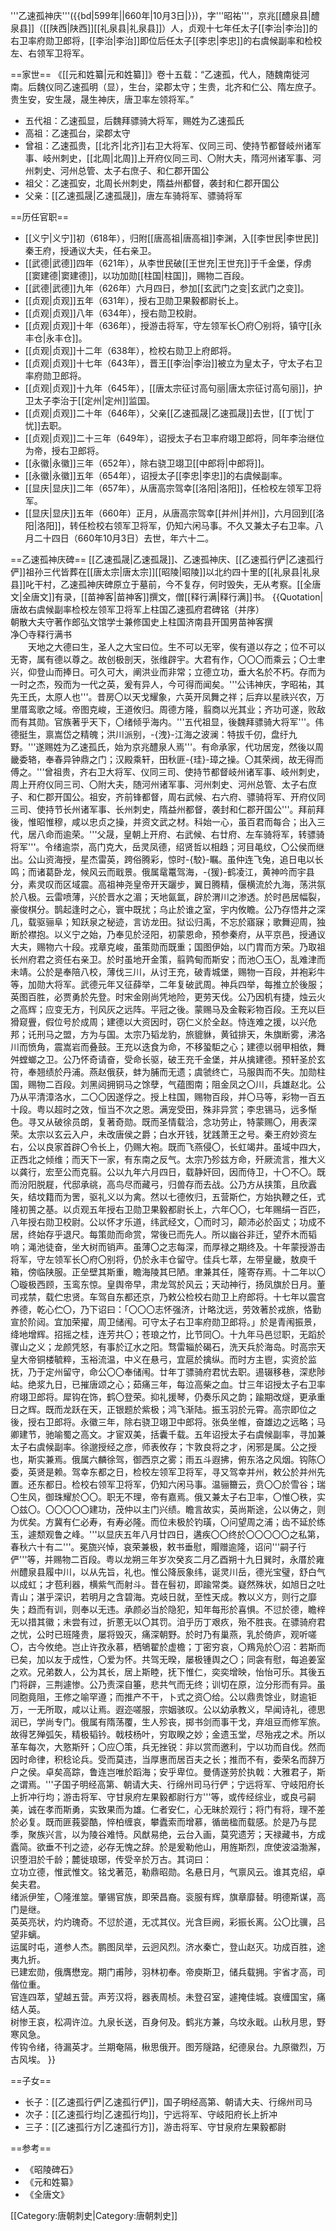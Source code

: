 '''乙速孤神庆'''({{bd|599年||660年|10月3日|}})，字'''昭祐'''，京兆[[醴泉县|醴泉县]]（[[陕西|陕西]][[礼泉县|礼泉县]]）人，贞观十七年任太子[[李治|李治]]的右卫率府勋卫郎将，[[李治|李治]]即位后任太子[[李忠|李忠]]的右虞候副率和检校左、右领军卫将军。

==家世==
《[[元和姓纂|元和姓纂]]》卷十五载：“乙速孤，代人，随魏南徙河南。后魏仪同乙速孤明（显），生台，梁郡太守；生贵，北齐和仁公、隋左庶子。贵生安，安生晟，晟生神庆，唐卫率左领将军。”

* 五代祖：乙速孤显，后魏拜骠骑大将军，赐姓为乙速孤氏
* 高祖：乙速孤台，梁郡太守
* 曾祖：乙速孤贵，[[北齐|北齐]]右卫大将军、仪同三司、使持节都督岐州诸军事、岐州刺史，[[北周|北周]]上开府仪同三司、〇附大夫，隋河州诸军事、河州刺史、河州总管、太子右庶子、和仁郡开国公
* 祖父：乙速孤安，北周长州刺史，隋益州都督，袭封和仁郡开国公
* 父亲：[[乙速孤晟|乙速孤晟]]，唐左车骑将军、骠骑将军

==历任官职==
* [[义宁|义宁]]初（618年），归附[[唐高祖|唐高祖]]李渊，入[[李世民|李世民]]秦王府，授通议大夫，任右亲卫。
* [[武德|武德]]四年（621年），从李世民破[[王世充|王世充]]于千金堡，俘虏[[窦建德|窦建德]]，以功加勋[[柱国|柱国]]，赐物二百段。
* [[武德|武德]]九年（626年）六月四日，参加[[玄武门之变|玄武门之变]]。
* [[贞观|贞观]]五年（631年），授右卫勋卫果毅都尉长上。
* [[贞观|贞观]]八年（634年），授右勋卫校尉。
* [[贞观|贞观]]十年（636年），授游击将军，守左领军长〇府〇别将，镇守[[永丰仓|永丰仓]]。
* [[贞观|贞观]]十二年（638年），检校右勋卫上府郎将。
* [[贞观|贞观]]十七年（643年），晋王[[李治|李治]]被立为皇太子，守太子右卫率府勋卫郎将。
* [[贞观|贞观]]十九年（645年），[[唐太宗征讨高句丽|唐太宗征讨高句丽]]，护卫太子李治于[[定州|定州]]监国。
* [[贞观|贞观]]二十年（646年），父亲[[乙速孤晟|乙速孤晟]]去世，[[丁忧|丁忧]]去职。
* [[贞观|贞观]]二十三年（649年），诏授太子右卫率府翊卫郎将，同年李治继位为帝，授右卫郎将。
* [[永徽|永徽]]三年（652年），除右骁卫翊卫[[中郎将|中郎将]]。
* [[永徽|永徽]]五年（654年），诏授太子[[李忠|李忠]]的右虞候副率。
* [[显庆|显庆]]二年（657年），从唐高宗驾幸[[洛阳|洛阳]]，任检校左领军卫将军。
* [[显庆|显庆]]五年（660年）正月，从唐高宗驾幸[[并州|并州]]，六月回到[[洛阳|洛阳]]，转任检校右领军卫将军，仍知六闲马事。不久又兼太子右卫率。八月二十四日（660年10月3日）去世，年六十二。

==乙速孤神庆碑==
[[乙速孤晟|乙速孤晟]]、乙速孤神庆、[[乙速孤行俨|乙速孤行俨]]祖孙三代皆葬在[[唐太宗|唐太宗]][[昭陵|昭陵]]以北约四十里的[[礼泉县|礼泉县]]叱干村，乙速孤神庆碑原立于墓前，今不复存，何时毁失，无从考察。[[全唐文|全唐文]]有录，[[苗神客|苗神客]]撰文，僧[[释行满|释行满]]书。
{{Quotation|
唐故右虞候副率检校左领军卫将军上柱国乙速孤府君碑铭（并序）
<br>朝散大夫守著作郎弘文馆学士兼修国史上柱国济南县开国男苗神客撰
<br>净〇寺释行满书
<br>　　天地之大德曰生，圣人之大宝曰位。生不可以无宰，俟有道以存之；位不可以无寄，属有德以尊之。故创极剖天，张维辟宇。大君有作，〇〇〇而乘云；〇士聿兴，仰登山而捧日。可久可大，阐洪业而非常；立德立功，垂大名於不朽。存而为一时之杰，殁而为一代之英，爰有异人，今可得而闻矣。'''公讳神庆，字昭祐，其先王氏，太原人也'''。昔房〇以天戈耀象，六英开凤舞之祥；后弃以星祑兴农，万里厝鸾歌之域。帝图克峻，王道攸归。周德方隆，翦商以光其业；齐功可遂，败敌而有其勋。官族著乎天下，〇绪倾乎海内。'''五代祖显，後魏拜骠骑大将军'''。伟德挺生，禀嵩岱之精魄；洪川派别，-{洩}-江海之波澜：特拔千仞，盘纡九野。'''遂赐姓为乙速孤氏，始为京兆醴泉人焉'''。有命承家，代功居宠，然後以周畿委辂，奉春异钟鼎之门；汉殿乘轩，田秋匪-{珪}-璋之操。〇其荣阀，故无得而傅之。'''曾祖贵，齐右卫大将军、仪同三司、使持节都督岐州诸军事、岐州刺史，周上开府仪同三司、〇附大夫，随河州诸军事、河州刺史、河州总管、太子右庶子、和仁郡开国公。祖安，齐前锋都督，周右武候、右六府、骠骑将军、开府仪同三司、使持节长州诸军事、长州刺史，隋益州都督，袭封和仁郡开国公'''。拜前拜後，惟昭惟穆，咸以忠贞之操，并资文武之材。科始一心，虽百君而每合；出入三代，居八命而逾荣。'''父晟，皇朝上开府、右武候、右廿府、左车骑将军，转骠骑将军'''。令绪逾崇，高门克大，岳灵凤德，绍贤哲以相趋；河目黾纹，〇公侯而继出。公山资海授，星杰雷英，跨俗腾彩，惊时-{駮}-瞩。虽仲连飞兔，追日电以长鸣；而诸葛卧龙，候风云而戢景。俄属鼋鼍驾海，-{猨}-鹤凌江，黄神吟而宇县分，素灵叹而区域震。高祖神尧皇帝开天躧步，翼日腾精，偃横流於九海，荡洪氛於八极。云雷喷薄，兴於晋水之湄；天地氤氲，辟於渭川之渗透。於时邑居幅裂，豪俊棋分。鹊起逢时之心，寰中既扰；乌止於谁之室，宇内攸瞻。公乃存悟井之深几，载驱骊阜；知跃泉之秘迹，言访龙田。狱讼归禹，不忘於寤寐；歌舞迎周，独断於襟抱。以义宁之始，乃奉见於泾阳，初蒙恩命，预参秦府，从平京邑，授通议大夫，赐物六十段。戎章克峻，虽策勋而既重；国图伊始，以门胄而方荣。乃取祖长州府君之资任右亲卫。於时虽地开金策，翦鹑甸而斯安；而池〇玉〇，乱难津而未靖。公於是奉陪八校，薄伐三川，从讨王充，破青城堡，赐物一百段，并袍彩牛等，加勋大将军。武德元年又征薛举，二年复破武周。神兵四举，每推立於後服；英图百胜，必贾勇於先登。时宋金刚尚凭地险，更劳天伐。公乃因机有捷，烛云火之高辉；应变无方，刊风灰之远阵。平冠之後。蒙赐马及金鞍彩物百段。王充以巨猾窥舋，假位号於成周；建德以大资因时，窃仁义於全赵。恃连难之援，以兴危邦；讬刑马之盟，方为与国。太宗乃韬龙豹，旅貔貅，黄钺排天，朱旗断雾，沸洛川而愤角，震嵩岩而叠鼓。王充以迭食为命，不移蛩駏之心；建德以弱甲相依，舞舛螳螂之卫。公乃怀奇请奋，受命长驱，破王充千金堡，并从擒建德。预轩圣於玄符，奉翘绩於丹浦。燕赵俄获，蚌为脯而无遗；虞虢终亡，马服舆而不失。加勋柱国，赐物二百段。刘黑闼拥铜马之馀孽，气蕴图南；阻金凤之〇川，兵雄赵北。公乃从平清漳洛水，二〇〇因遂俘之。授上柱国，赐物百段，并〇马等，彩物一百五十段。粤以超时之效，恒当不次之恩。满宠受田，殊非异赏；李忠锡马，远多惭色。寻又从破徐员朗，复著奇勋。既而圣情载洽，念功劳止，特蒙赐〇，用表深荣。太宗以玄云入户，未改唐侯之爵；白水开钱，犹践萧王之号。秦王府妙资左右，公以良家首辟〇令长上，仍赐大袍。既而飞燕侵〇，长虹竭井。虽域中四大，正西北之倾维；而天下一家，有东南之反气。太宗乃殄兹方命，歼厥流言，推大义以龚行，宏至公而克翦。公以九年六月四日，载静奸回，因而侍卫，十〇不〇。既而汾阳脱屣，代邸承祧，高鸟尽而藏弓，归兽存而去战。公乃方从挟策，且欣蠧矢，结坟籍而为罟，驱礼义以为禽。然以七德攸归，五营斯伫，方始执鞭之任，式隆初篑之基。以贞观五年授右卫勋卫果毅都尉长上，六年〇〇，七年赐绢一百匹，八年授右勋卫校尉。公以怀才乐道，纬武经文，〇而时习，颠沛必於函丈；功成不居，终始存乎退尺。每策勋而命赏，常後已而先人。所以幽谷非迁，望乔木而韬响；渑池徒奋，坐大树而销声。虽薄〇之志每深，而厚禄之期终及。十年蒙授游击将军，守左领军长〇府〇别将，仍於永丰仓留守。佳兵七萃，左带皇畿，敖庾千箱，傍临陕服。正垒壁其斯重，瞻海陵其巳陋。聿兼其任，隆寄存焉。十二年以〇〇璇极西顾，玉鸾东惊。皇舆帝早，肃龙驾於风云；天动神行，扬凤旗於日月。董司戎禁，载伫忠贤。车驾自东都还京，乃敕公检校右勋卫上府郎将。十七年以震宫养德，乾心伫〇，乃下诏曰：「〇〇〇志怀强济，计略沈远，劳效著於戎旅，恪勤宣於阶闼。宜加荣擢，周卫储闱。可守太子右卫率府勋卫郎将。」於是青闱振景，绛地增辉。招摇之桂，连芳共〇；苍琅之竹，比节同〇。十九年马邑愆职，无蹈於骤山之义；龙颜凭怒，有事於辽水之阳。骛雷辎於碣石，洗天兵於海岛。时高宗天皇大帝铜楼毓粹，玉裕流温，中义在悬弓，宜扈於擒纵。而时方主鬯，实资於监抚，乃于定州留守，命公〇〇奉储闱。廿年丁骠骑府君忧去职。逷辍移巷，深悲陟岵。绝浆九日，已摧唐颂之心；茹痛三年，每泣高柴之血。廿三年诏授太子右卫率府翊卫郎将。犀钩在饰，鹤〇登荣。抑礼援琴，仍奏乐风之韵；踰期改燧，更承重日之辉。既而龙跃在天，正银题於紫极；鸿飞渐陆。振玉羽於元霄。高宗即位之後，授右卫郎将。永徽三年，除右骁卫翊卫中郎将。张奂坐帷，奋雄边之远略；马卿建节，驰喻蜀之高文。才宦双美，括囊千载。五年诏授太子右虞候副率，寻加兼太子右虞候副率。徐邈授经之彦，师表攸存；卞敦良将之才，闲邪是属。公之授也，斯实兼焉。俄属六麟徐驾，御西京之雾；雨五斗遐拂，俯东洛之风烟。钩陈〇委，英贤是赖。驾幸东都之日，检校左领军卫将军，寻又驾幸并州，敕公於并州先置。还东都日。检校右领军卫将军，仍知六闲马事。温骊籋云，贲〇〇於雪谷；瑞〇生风，御珠耀於〇〇。职无不理，帝有嘉焉。俄又兼太子右卫率，〇惟〇秩，实〇兹〇。〇〇〇〇〇建功，茂仲以主门兴绩。瞻言故实，英尚斯途，公以俦之，则为优矣。方冀有仁必寿，有寿必隆。而位未极於钓璜，〇问望周之浦；齿不延於练玉，遽颓观鲁之峰。'''以显庆五年八月廿四日，遘疾〇〇终於〇〇〇〇〇之私第，春秋六十有二'''。冕旒兴悼，哀荣兼极，敕书垂慰，賵赠逾隆，诏问'''嗣子行俨'''等，并赐物二百段。粤以龙朔三年岁次癸亥二月乙酉朔十九日巽时，永厝於雍州醴泉县履中川，以从先旨，礼也。惟公降辰象纬，诞灵川岳，德光宝璧，舒白气以成虹；才苞利器，横紫气而射斗。昔在髫初，即踰常类。嶷然殊状，如旭日之吐青山；湛乎深识，若明月之含碧海。克岐日就，至性天成。教以义方，则行之靡失；趋而有训，则奉以无违。承颜必当於隐犯，知年每形於喜惧。不愆於德，瞻梓无以措其徽；未尝有过，折蔥无以〇其罚。洎乎历丁艰疚，殆不胜丧。在骠骑府君之忧，公时已班隆贵，屡将毁灭，痛深朝野。於时乃有巢燕，乳於倚庐，观听嗟〇，古今攸绝。岂止许孜永慕，栖鴝翟於虚檐；丁密穷哀，〇鴹凫於〇沼：若斯而已矣，加以友于成性，〇爱为怀。共驾无暌，屡极锺舆之〇；同衾有慰，每追姜室之欢。兄弟数人，公为其长，居上斯睦，抚下惟仁，奕奕增映，怡怡可乐。其後五门将辟，三荆遽惨。公乃责深自箠，悲共气而无终；训切在原，泣分形而有异。虽同胞竟阻，王修之喻罕遵；而推产不干，卜式之资〇给。公以鼎贵馀业，财逾钜万，一无所取，咸以让焉。遐迩嗟服，宗姻骇叹。公以幼承教义，早闻诗礼，德思润已，学尚专门。俄属有隋荡覆，生人殄丧，掷书剑而事干戈，弃俎豆而修军旅。故得艺殚弧矢，精极韬钤。戟枝杨叶，穷取睽之妙；金遗玉堂，尽殆戎之术。所以革车每次，大憝斯歼；〇应〇策，兵无挫锐：非以赏而邀利，宁以功而自伐。然而因时命律，积稔论兵。受而莫违，当厚惠而居百夫之长；推而不有，委荣名而辞万户之侯。卓矣高踪，鲁连岂唯於蹈海；安乎卑位。曼倩遂劳於执戟：大雅君子，斯之谓焉。'''子国子明经高第、朝请大夫、行绵州司马行俨；宁远将军、守岐阳府长上折冲行均；游击将军、守甘泉府左果毅都尉行方'''等，或传经综业，或良弓嗣美，诚在孝而斯勇，实致果而为雄。仁者安仁，心无昧於观行；将门有将，理不差於必复。既而匪莪婴酷，悴柏缠哀，攀蠹索而增慕，循凿楹而载感。於是乃与昆季，聚族兴言，以为陵谷难恃。风猷易绝，云台入画，莫究遗芳；天禄藏书，方成蠹简。欲垂不刊之迹，必存无愧之辞。於是爰勒他山，用旌斯烈，庶使波溢渤澥，识堕泪於千龄；麓徙琅琊，传受辛於万古。其词曰：
<br>立功立德，惟武惟文。铭戈著范，勒鼎昭勋。名悬日月，气禀风云。谁其克绍，卓矣夫君。
<br>绪派伊笙，〇隆淮筮。肇锡官族，即荣昌裔。衮服有辉，旗章靡替。明德斯谋，高门是继。
<br>英英亮状，灼灼瑰奇。不愆於道，无忒其仪。光含巨阙，彩振长离。公〇比骥，吕望非螭。
<br>运属时屯，道参人杰。鹏图凤举，云迥风烈。济水秦亡，登山赵灭。功成百胜，途夷九折。
<br>已建宏勋，俄膺懋宠。期门甫陟，羽林初奉。帝庾斯卫，储兵载拥。宇省才高，司偕位重。
<br>官连四萃，望越五营。声芳汉将，器表周桢。未登召室，遽掩佳城。哀缠国宝，痛结人英。
<br>树惨王哀，松凋许泣。九泉长送，百身何及。鹤兆方兼，乌坟永戢。山秋月思，野寒风急。
<br>传钩令绪，待漏英才。兰期奄隔，楸思俄开。图芳隧路，纪德泉台。九原徽烈，万古风埃。
}}

==子女==
* 长子：[[乙速孤行俨|乙速孤行俨]]，国子明经高第、朝请大夫、行绵州司马
* 次子：[[乙速孤行均|乙速孤行均]]，宁远将军、守岐阳府长上折冲
* 三子：[[乙速孤行方|乙速孤行方]]，游击将军、守甘泉府左果毅都尉

==参考==
* 《昭陵碑石》
* 《元和姓纂》
* 《全唐文》

[[Category:唐朝刺史|Category:唐朝刺史]]